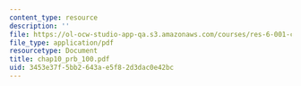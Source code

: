 ```yaml
---
content_type: resource
description: ''
file: https://ol-ocw-studio-app-qa.s3.amazonaws.com/courses/res-6-001-continuum-electromechanics-spring-2009/3453e37f5bb2643ae5f82d3dac0e42bc_chap10_prb_100.pdf
file_type: application/pdf
resourcetype: Document
title: chap10_prb_100.pdf
uid: 3453e37f-5bb2-643a-e5f8-2d3dac0e42bc
---
```

